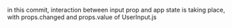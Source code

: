 in this commit, interaction between input prop and app state is taking place, with props.changed and props.value of UserInput.js
